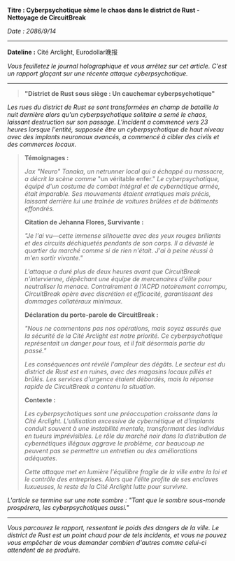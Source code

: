 **Titre : Cyberpsychotique sème le chaos dans le district de Rust - Nettoyage de CircuitBreak**

_Date : 2086/9/14_

---

**Dateline :** Cité Arclight, Eurodollar晚报

_Vous feuilletez le journal holographique et vous arrêtez sur cet article. C'est un rapport glaçant sur une récente attaque cyberpsychotique._

---

> **"District de Rust sous siège : Un cauchemar cyberpsychotique"**

_Les rues du district de Rust se sont transformées en champ de bataille la nuit dernière alors qu'un cyberpsychotique solitaire a semé le chaos, laissant destruction sur son passage. L'incident a commencé vers 23 heures lorsque l'entité, supposée être un cyberpsychotique de haut niveau avec des implants neuronaux avancés, a commencé à cibler des civils et des commerces locaux._

> **Témoignages :**
>
> _Jax "Neuro" Tanaka, un netrunner local qui a échappé au massacre, a décrit la scène comme_ "un véritable enfer." _Le cyberpsychotique, équipé d'un costume de combat intégral et de cybernétique armée, était imparable. Ses mouvements étaient erratiques mais précis, laissant derrière lui une traînée de voitures brûlées et de bâtiments effondrés._
>
> **Citation de Jehanna Flores, Survivante :**
>
> _"Je l'ai vu—cette immense silhouette avec des yeux rouges brillants et des circuits déchiquetés pendants de son corps. Il a dévasté le quartier du marché comme si de rien n'était. J'ai à peine réussi à m'en sortir vivante."_
>
> _L'attaque a duré plus de deux heures avant que CircuitBreak n'intervienne, dépêchant une équipe de mercenaires d'élite pour neutraliser la menace. Contrairement à l'ACPD notoirement corrompu, CircuitBreak opère avec discrétion et efficacité, garantissant des dommages collatéraux minimaux._
>
> **Déclaration du porte-parole de CircuitBreak :**
>
> _"Nous ne commentons pas nos opérations, mais soyez assurés que la sécurité de la Cité Arclight est notre priorité. Ce cyberpsychotique représentait un danger pour tous, et il fait désormais partie du passé."_
>
> _Les conséquences ont révélé l'ampleur des dégâts. Le secteur est du district de Rust est en ruines, avec des magasins locaux pillés et brûlés. Les services d'urgence étaient débordés, mais la réponse rapide de CircuitBreak a contenu la situation._
>
> **Contexte :**
>
> _Les cyberpsychotiques sont une préoccupation croissante dans la Cité Arclight. L'utilisation excessive de cybernétique et d'implants conduit souvent à une instabilité mentale, transformant des individus en tueurs imprévisibles. Le rôle du marché noir dans la distribution de cybernétiques illégaux aggrave le problème, car beaucoup ne peuvent pas se permettre un entretien ou des améliorations adéquates._
>
> _Cette attaque met en lumière l'équilibre fragile de la ville entre la loi et le contrôle des entreprises. Alors que l'élite profite de ses enclaves luxueuses, le reste de la Cité Arclight lutte pour survivre._

_L'article se termine sur une note sombre : "Tant que le sombre sous-monde prospérera, les cyberpsychotiques aussi."_

---

_Vous parcourez le rapport, ressentant le poids des dangers de la ville. Le district de Rust est un point chaud pour de tels incidents, et vous ne pouvez vous empêcher de vous demander combien d'autres comme celui-ci attendent de se produire._
